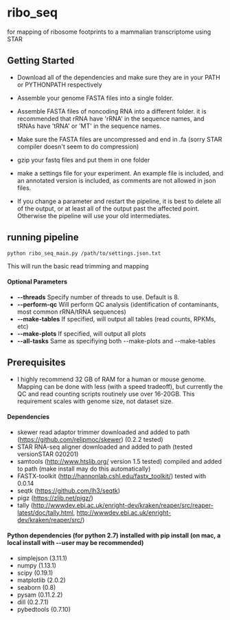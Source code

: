 # ribo_seq

for mapping of ribosome footprints to a mammalian transcriptome using STAR

## Getting Started
*   Download all of the dependencies and make sure they are in your PATH or PYTHONPATH respectively
*   Assemble your genome FASTA files into a single folder.
*   Assemble FASTA files of noncoding RNA into a different folder. it is recommended that rRNA have 'rRNA' in the sequence names, and tRNAs have 'tRNA' or 'MT' in the sequence names.
*   Make sure the FASTA files are uncompressed and end in .fa (sorry STAR compiler doesn't seem to do compression)
*   gzip your fastq files and put them in one folder
*   make a settings file for your experiment. An example file is included, and an annotated version is included, as comments are not allowed in json files.

*   If you change a parameter and restart the pipeline, it is best to delete all of the output, or at least all of the output past the affected point. Otherwise the pipeline will use your old intermediates.

## running pipeline
`python ribo_seq_main.py /path/to/settings.json.txt`


This will run the basic read trimming and mapping

#### Optional Parameters
* **--threads**   Specify number of threads to use. Default is 8.
* **--perform-qc**  Will perform QC analysis (identification of contaminants, most common rRNA/tRNA sequences)
* **--make-tables**   If specified, will output all tables (read counts, RPKMs, etc)
* **--make-plots**    If specified, will output all plots
* **--all-tasks**     Same as specifiying both --make-plots and --make-tables

## Prerequisites
*   I highly recommend 32 GB of RAM for a human or mouse genome. Mapping can be done with less (with a speed tradeoff), but currently the QC and read counting scripts routinely use over 16-20GB. This requirement scales with genome size, not dataset size.

#### Dependencies
*   skewer read adaptor trimmer downloaded and added to path (https://github.com/relipmoc/skewer) (0.2.2 tested)
*   STAR RNA-seq aligner downloaded and added to path (tested versionSTAR 020201)
*   samtools (http://www.htslib.org/ version 1.5 tested) compiled and added to path (make install may do this automatically)
*   FASTX-toolkit (http://hannonlab.cshl.edu/fastx_toolkit/) tested with 0.0.14
*   seqtk (https://github.com/lh3/seqtk)
*   pigz (https://zlib.net/pigz/)
*   tally (http://wwwdev.ebi.ac.uk/enright-dev/kraken/reaper/src/reaper-latest/doc/tally.html, http://wwwdev.ebi.ac.uk/enright-dev/kraken/reaper/src/)

#### Python dependencies (for python 2.7) installed with pip install (on mac, a local install with --user may be recommended)
*   simplejson (3.11.1)
*   numpy (1.13.1)
*   scipy (0.19.1)
*   matplotlib (2.0.2)
*   seaborn (0.8)
*   pysam (0.11.2.2)
*   dill (0.2.7.1)
*   pybedtools (0.7.10)
